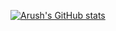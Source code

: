 [![Arush's GitHub stats](https://github-readme-stats.vercel.app/api?username=ArushYadlapati)](https://github.com/anuraghazra/github-readme-stats)
